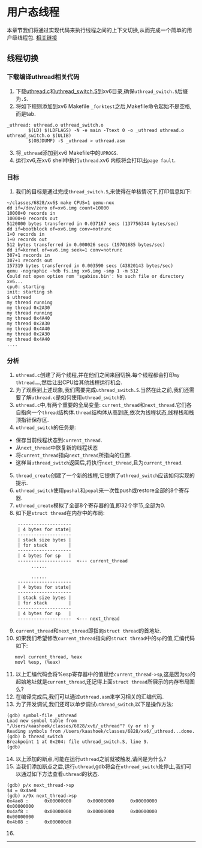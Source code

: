 # 用户态线程
本章节我们将通过实现代码来执行线程之间的上下文切换,从而完成一个简单的用户级线程包.
[相关链接](https://pdos.csail.mit.edu/6.828/2017/homework/xv6-uthread.html)

## 线程切换

### 下载编译uthread相关代码
1. 下载[uthread.c]()和[uthread_switch.S]()到xv6目录,确保`uthread_switch.S`后缀为`.S`.
2. 将如下规则添加到xv6 Makefile `_forktest`之后,Makefile命令起始不是空格,而是tab.
```
_uthread: uthread.o uthread_switch.o
		$(LD) $(LDFLAGS) -N -e main -Ttext 0 -o _uthread uthread.o uthread_switch.o $(ULIB)
		$(OBJDUMP) -S _uthread > uthread.asm
```

3. 将`_uthread`添加到xv6 Makefile中的`UPROGS`.
4. 运行xv6,在xv6 shell中执行`uthread`.xv6 内核将会打印出`page fault`.

### 目标
1. 我们的目标是通过完成`thread_switch.S`,来使得在单核情况下,打印信息如下:
```
~/classes/6828/xv6$ make CPUS=1 qemu-nox
dd if=/dev/zero of=xv6.img count=10000
10000+0 records in
10000+0 records out
5120000 bytes transferred in 0.037167 secs (137756344 bytes/sec)
dd if=bootblock of=xv6.img conv=notrunc
1+0 records in
1+0 records out
512 bytes transferred in 0.000026 secs (19701685 bytes/sec)
dd if=kernel of=xv6.img seek=1 conv=notrunc
307+1 records in
307+1 records out
157319 bytes transferred in 0.003590 secs (43820143 bytes/sec)
qemu -nographic -hdb fs.img xv6.img -smp 1 -m 512 
Could not open option rom 'sgabios.bin': No such file or directory
xv6...
cpu0: starting
init: starting sh
$ uthread
my thread running
my thread 0x2A30
my thread running
my thread 0x4A40
my thread 0x2A30
my thread 0x4A40
my thread 0x2A30
my thread 0x4A40
....
```

### 分析
1. `uthread.c`创建了两个线程,并在他们之间来回切换.每个线程都会打印`my thtread……`,然后让出CPU给其他线程运行机会.
2. 为了观察到上述现象,我们需要完成`uthread_switch.S`.当然在此之前,我们还需要了解`uthread.c`是如何使用`uthread_switch`的.
3. `uthread.c`中,有两个重要的全局变量: `current_thread`和`next_thread`.它们各自指向一个`thread`结构体.`thread`结构体从高到底,依次为线程状态,线程栈和栈顶指针保存区.
4. `uthread_switch`的任务是:
  * 保存当前线程状态到`current_thread`.
  * 从`next_thread`中恢复新的线程状态
  * 将`current_thread`指向`next_thread`所指向的位置.
  * 这样当`uthread_switch`返回后,将执行`next_thread`,且为`current_thread`.
5. `thread_create`创建了一个新的线程,它提供了`uthread_switch`应该如何实现的提示.
6. `uthread_switch`使用`pushal`和`popal`来一次性push或restore全部的8个寄存器.
7. `uthread_create`模拟了全部8个寄存器的值,即32个字节,全部为0.
8. 如下是`struct thread`在内存中的布局:
```
    --------------------
    | 4 bytes for state|
    --------------------
    | stack size bytes |
    | for stack        |
    --------------------
    | 4 bytes for sp   |
    --------------------  <--- current_thread
         ......

         ......
    --------------------
    | 4 bytes for state|
    --------------------
    | stack size bytes |
    | for stack        |
    --------------------
    | 4 bytes for sp   |
    --------------------  <--- next_thread
```
9. `current_thread`和`next_thread`即指向`struct thread`的首地址.
10. 如果我们希望修改`current_thread`指向的`struct thread`中的`sp`的值,汇编代码如下:
```
   movl current_thread, %eax
   movl %esp, (%eax)
```
11. 以上汇编代码会将%esp寄存器中的值赋给`current_thread->sp`,这是因为`sp`的起始地址就是`current_thread`,还记得上面`struct thread`所展示的内存布局图么?
12. 在编译完成后,我们可以通过`uthread.asm`来学习相关的汇编代码.
13. 为了开发调试,我们还可以单步调试`uthread_switch`,以下是操作方法:
```
(gdb) symbol-file _uthread
Load new symbol table from "/Users/kaashoek/classes/6828/xv6/_uthread"? (y or n) y
Reading symbols from /Users/kaashoek/classes/6828/xv6/_uthread...done.
(gdb) b thread_switch
Breakpoint 1 at 0x204: file uthread_switch.S, line 9.
(gdb) 
```
14. 以上添加的断点,可能在运行`uthread`之前就被触发,请问是为什么?
15. 当我们添加断点之后,运行`uthread`,gdb将会在`uthread_switch`处停止,我们可以通过如下方法查看`uthread`的状态.
```
(gdb) p/x next_thread->sp
$4 = 0x4ae8
(gdb) x/9x next_thread->sp
0x4ae8 :      0x00000000      0x00000000      0x00000000      0x00000000
0x4af8 :      0x00000000      0x00000000      0x00000000      0x00000000
0x4b08 :      0x000000d8
```
16. 






























































































----